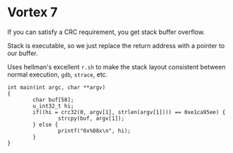 # Vortex 7

If you can satisfy a CRC requirement, you get stack buffer overflow.

Stack is executable, so we just replace the return address with a pointer to our buffer.

Uses hellman's excellent `r.sh` to make the stack layout consistent between normal execution, `gdb`, `strace`, etc.

```
int main(int argc, char **argv)
{
        char buf[58];
        u_int32_t hi;
        if((hi = crc32(0, argv[1], strlen(argv[1]))) == 0xe1ca95ee) {
                strcpy(buf, argv[1]);
        } else {
                printf("0x%08x\n", hi);
        }
}
```